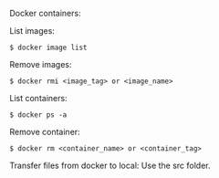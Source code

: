 Docker containers:

List images:

	$ docker image list

Remove images:

	$ docker rmi <image_tag> or <image_name>

List containers: 

	$ docker ps -a 

Remove container:

	$ docker rm <container_name> or <container_tag>

Transfer files from docker to local: Use the src folder.
